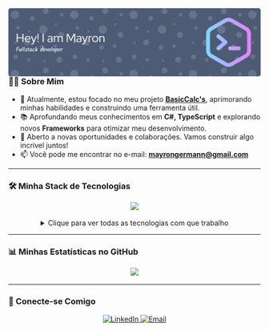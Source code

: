 <div align="center">
<img align="right" alt="Coding" width="600" src="github-header-banner.png">

  <br/>

</div>

---

### 👨‍💻 Sobre Mim

- 🚀 Atualmente, estou focado no meu projeto **[BasicCalc's](https://github.com/mayrongermann/basiccalc)**, aprimorando minhas habilidades e construindo uma ferramenta útil.
- 📚 Aprofundando meus conhecimentos em **C#, TypeScript** e explorando novos **Frameworks** para otimizar meu desenvolvimento.
- 💬 Aberto a novas oportunidades e colaborações. Vamos construir algo incrível juntos!
- 📫 Você pode me encontrar no e-mail: **mayrongermann@gmail.com**

---

### 🛠️ Minha Stack de Tecnologias

<p align="center">
  <a href="https://skillicons.dev">
    <img src="https://skillicons.dev/icons?i=ts,cs,js,react,nodejs,express,flutter,dart,java,python,docker,git,mongodb,mysql&perline=7" />
  </a>
</p>

<details align="center">
  <summary>Clique para ver todas as tecnologias com que trabalho</summary>
  <br/>
  <p><b>Linguagens:</b> TypeScript, JavaScript, C#, C++, C, Python, Java, Kotlin, Dart, HTML, CSS</p>
  <p><b>Frontend:</b> React, Flutter</p>
  <p><b>Backend:</b> Node.js, Express</p>
  <p><b>Bancos de Dados:</b> MongoDB, MySQL, Firebase</p>
  <p><b>Game Dev:</b> Unity, Unreal Engine</p>
  <p><b>Ferramentas & DevOps:</b> Git, Docker, Linux, Selenium, Android Studio</p>
</details>

---

### 📊 Minhas Estatísticas no GitHub

<div align="center">
  
  <a href="https://github.com/mayrongermann">
    <img height="180em" src="https://github-readme-stats.vercel.app/api/top-langs/?username=mayrongermann&layout=compact&langs_count=7&theme=tokyonight"/>
  </a>
  
</div>

---

### 🔗 Conecte-se Comigo

<p align="center">
  <a href="https://linkedin.com/in/mayron-pádua-69613724b" target="_blank">
    <img src="https://img.shields.io/badge/LinkedIn-0077B5?style=for-the-badge&logo=linkedin&logoColor=white" alt="LinkedIn"/>
  </a>
  <a href="mailto:mayrongermann@gmail.com" target="_blank">
    <img src="https://img.shields.io/badge/Email-D14836?style=for-the-badge&logo=gmail&logoColor=white" alt="Email"/>
  </a>
</p>
